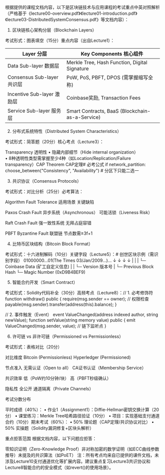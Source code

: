 根据提供的课程文档内容，以下是区块链技术与应用课程的考试重点中英对照解析（严格基于《lecture00-overview.pdf》《lecture01-introduction.pdf》《lecture03-DistributedSystemConsensus.pdf》等文档内容）：

1. 区块链核心架构分层（Blockchain Layers）

考试形式：图表填空（15分）重点内容（出自Lecture1）：

| **Layer** 分层        | **Key Components** 核心组件                  |
|----------------------|---------------------------------------------|
| Data Sub-layer 数据层 | Merkle Tree, Hash Function, Digital Signature |
| Consensus Sub-layer 共识层 | PoW, PoS, PBFT, DPOS (需掌握缩写全称)       |
| Incentive Sub-layer 激励层 | Coinbase奖励, Transaction Fees            |
| Service Sub-layer 服务层 | Smart Contracts, BaaS (Blockchain-as-a-Service) |



2. 分布式系统特性（Distributed System Characteristics）

考试形式：简答题（20分）核心考点（Lecture3）：

Transparency 透明性
• 隐藏内部细节（Hide internal organization）  
• 8种透明性类型需掌握至少4种（如Location/Replication/Failure transparency）CAP Theorem CAP定理# 必考公式
if network_partition:
    choose_between("Consistency", "Availability")  # 分区下只能二选一




3. 共识协议（Consensus Protocols）

考试形式：对比分析（25分）必考算法：



Algorithm
Fault Tolerance
适用场景
关键缺陷




Paxos
Crash Fault
异步系统（Asynchronous）
可能活锁（Liveness Risk）


Raft
Crash Fault
强一致性系统
无拜占庭容错


PBFT
Byzantine Fault
联盟链
节点数需≥3f+1





4. 比特币区块结构（Bitcoin Block Format）

考试形式：十六进制解码（10分）关键字段（Lecture5）：# 创世区块示例（需识别字段）
01000000...01(The Times 03/Jan/2009...)...
↓ ↓ ↓ ↓
| | | └─ Coinbase Data (矿工自定义信息)
| | └─ Version 版本号
| └─ Previous Block Hash 
└─ Magic Number (0xD9B4BEF9)



5. 智能合约开发（Smart Contract）

考试形式：Solidity代码补全（30分）高频考点（Lecture8）：// 1. 必考修饰符
function withdraw() public {
    require(msg.sender == owner);  // 权限检查
    payable(msg.sender).transfer(address(this).balance);
}

// 2. 事件触发（Event）
event ValueChanged(address indexed author, string newValue);
function setValue(string memory value) public {
    emit ValueChanged(msg.sender, value);  // 链下监听点
}



6. 许可链 vs 非许可链（Permissioned vs Permissionless）

考试形式：表格对比（20分）



对比维度
Bitcoin (Permissionless)
Hyperledger (Permissioned)




节点准入
无需认证（Open to all）
CA证书认证（Membership Service）


共识效率
低（PoW约10分钟/块）
高（PBFT秒级确认）


隐私性
全公开
通道隔离（Private Channels）





考试分数分布

平时成绩（40%）：
• 作业1（Assignment1）：Diffie-Hellman密钥交换计算（20分）
• 课堂练习：Merkle Tree哈希路径验证（10分）
• 项目：实现基础支付通道合约（10分）期末考试（60%）：
• 50% 理论题（CAP定理/共识协议对比）
• 50% 实操题（Solidity漏洞修复+区块头解析）

重点拒答范围
根据文档内容，以下问题应拒答：

零知识证明（Zero-Knowledge Proof）非对称加密的数学证明（如ECC曲线参数推导）未提及的共识算法（如PoET）
注：所有考点均来自已提供的课件文档，未涉及Lecture10支付通道优化等扩展内容。建议重点复习Lecture3共识协议和Lecture8智能合约的安全模式（如revert()的使用场景）。
